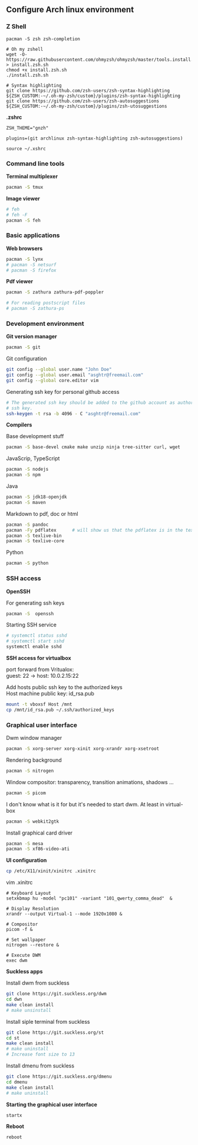 ## Configure Arch linux environment

### Z Shell
```shell
pacman -S zsh zsh-completion

# Oh my zshell
wget -O- https://raw.githubusercontent.com/ohmyzsh/ohmyzsh/master/tools.install.sh > install.zsh.sh
chmod +x install.zsh.sh
./install.zsh.sh

# Syntax highlighting
git clone https://github.com/zsh-users/zsh-syntax-highlighting ${ZSH_CUSTOM:-~/.oh-my-zsh/custom}/plugins/zsh-syntax-highlighting
git clone https://github.com/zsh-users/zsh-autosuggestions ${ZSH_CUSTOM:-~/.oh-my-zsh/custom}/plugins/zsh-utosuggestions
```

**.zshrc**
```
ZSH_THEME="gnzh"

plugins=(git archlinux zsh-syntax-highlighting zsh-autosuggestions)
```

```shell
source ~/.xshrc
```

### Command line tools

**Terminal multiplexer**
```bash
pacman -S tmux
```

**Image viewer**
```bash
# feh
# feh -F
pacman -S feh
```

### Basic applications

**Web browsers**
```bash
pacman -S lynx
# pacman -S netsurf
# pacman -S firefox
```

**Pdf viewer**
```bash
pacman -S zathura zathura-pdf-poppler

# For reading postscript files
# pacman -S zathura-ps
```

### Development environment


**Git version manager**
```bash
pacman -S git
```

Git configuration
```bash
git config --global user.name "John Doe"
git config --global user.email "asghtr@freemail.com"
git config --global core.editor vim
```

Generating ssh key for personal github access
```bash
# The generated ssh key should be added to the github account as authorized
# ssh key.
ssh-keygen -t rsa -b 4096 - C "asghtr@freemail.com"
```

**Compilers**

Base development stuff
```bash
pacman -S base-devel cmake make unzip ninja tree-sitter curl, wget
```
JavaScrip, TypeScript
```bash
pacman -S nodejs
pacman -S npm
```
Java
```bash
pacman -S jdk18-openjdk
pacman -S maven
```
Markdown to pdf, doc or html
```bash
pacman -S pandoc
pacman -Fy pdflatex      # will show us that the pdflatex is in the texlive-bin package
pacman -S texlive-bin
pacman -S texlive-core
```
Python
```bash
pacman -S python
```

### SSH access

**OpenSSH**

For generating ssh keys
```bash
pacman -S  openssh
```

Starting SSH service
```bash
# systemctl status sshd
# systemctl start sshd
systemctl enable sshd
```
**SSH access for virtualbox**

port forward from Vritualox:<br>
guest: 22 -> host: 10.0.2.15:22

Add hosts public ssh key to the authorized keys<br>
Host machine public key: id_rsa.pub
```bash
mount -t vboxsf Host /mnt
cp /mnt/id_rsa.pub ~/.ssh/authorized_keys
```
### Graphical user interface

Dwm window manager
```bash
pacman -S xorg-server xorg-xinit xorg-xrandr xorg-xsetroot
```

Rendering background
```bash
pacman -S nitrogen
```

Window compositor: transparency, transition animations, shadows ...
```bash
pacman -S picom
```

I don't know what is it for but it's needed to start dwm. At least in virtual-box
```bash
pacman -S webkit2gtk
```

Install graphical card driver
```bash
pacman -S mesa
pacman -S xf86-video-ati
```

**UI configuration**
```bash
cp /etc/X11/xinit/xinitrc .xinitrc
```

vim .xinitrc
```
# Keyboard Layout
setxkbmap hu -model "pc101" -variant "101_qwerty_comma_dead"  &

# Display Resolution
xrandr --output Virtual-1 --mode 1920x1080 &

# Compositor
picom -f &

# Set wallpaper
nitrogen --restore &

# Execute DWM
exec dwm
```

**Suckless apps**

Install dwm from suckless
```bash
git clone https://git.suckless.org/dwm
cd dwn
make clean install
# make unsinstall
```

Install siple terminal from suckless
```bash
git clone https://git.suckless.org/st
cd st
make clean install
# make uninstall
# Increase font size to 13
```

Install dmenu from suckless
```bash
git clone https://git.suckless.org/dmenu
cd dmenu
make clean install
# make uninstall
```

**Starting the graphical user interface**
```bash
startx
```

**Reboot**
```bash
reboot
```
